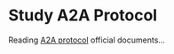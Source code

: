 # Study A2A Protocol

Reading [A2A protocol](https://a2aproject.github.io/A2A/latest/) official documents...
